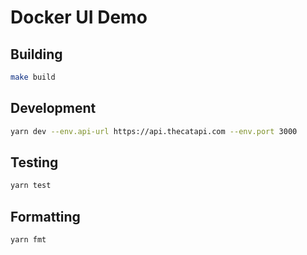 # Docker UI Demo

## Building

```sh
make build
```

## Development

```sh
yarn dev --env.api-url https://api.thecatapi.com --env.port 3000
```

## Testing

```sh
yarn test
```

## Formatting

```sh
yarn fmt
```
